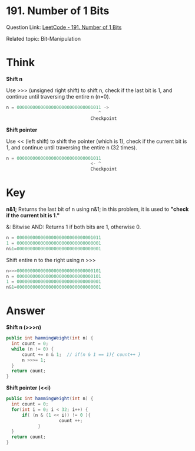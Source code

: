 # 191. Number of 1 Bits

Question Link: [LeetCode - 191. Number of 1 Bits](https://leetcode/problems/number-of-1-bits/description/)

Related topic: Bit-Manipulation

# Think

**Shift n**

Use >>> (unsigned right shift) to shift n, check if the last bit is 1, and continue until traversing the entire n (n=0).

```java
n = 00000000000000000000000000001011 ->
                                   ^
                                Checkpoint
```

**Shift pointer**

Use << (left shift) to shift the pointer (which is 1), check if the current bit is 1, and continue until traversing the entire n (32 times).

```java
n = 00000000000000000000000000001011 
                                <- ^
                                Checkpoint
```

# Key

**n&1;** Returns the last bit of n using n&1; in this problem, it is used to **"check if the current bit is 1."**

&: Bitwise AND: Returns 1 if both bits are 1, otherwise 0.

```java
n = 00000000000000000000000000001011
1 = 00000000000000000000000000000001
n&1=00000000000000000000000000000001
```

Shift entire n to the right using n >>>

```java
n>>>00000000000000000000000000000101
n = 00000000000000000000000000000101
1 = 00000000000000000000000000000001
n&1=00000000000000000000000000000001
```

# Answer

**Shift n (>>>n)**

```java
public int hammingWeight(int n) {
  int count = 0;
  while (n != 0) {
      count += n & 1;  // if(n & 1 == 1){ count++ }
      n >>>= 1;
  }
  return count;
}
```

**Shift pointer (<<i)**

```java
public int hammingWeight(int n) {
  int count = 0;
  for(int i = 0; i < 32; i++) {
      if( (n & (1 << i)) != 0 ){
					count ++;
			}
  }
  return count;
}
```